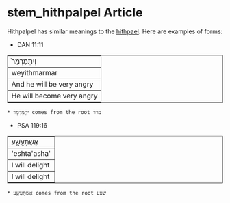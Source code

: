 # stem_hithpalpel Article
Hithpalpel has similar meanings to the [hithpael](https://git.door43.org/Door43/en-uhg/src/master/content/stem_hithpael/02.md). Here are examples of forms:

* DAN 11:11
<table border="1" class="docutils">
<colgroup>
<col width="100%" />
</colgroup>
<tbody valign="top">
<tr class="row-odd"><td>וְיִתְמַרְמַר֙</td>
</tr>
<tr class="row-even"><td>weyithmarmar</td>
</tr>
<tr class="row-odd"><td>And he will be very angry</td>
</tr>
<tr class="row-even"><td>He will become very angry</td>
</tr>
</tbody>
</table>

    * יִתְמַרְמַר comes from the root מרר

* PSA 119:16
<table border="1" class="docutils">
<colgroup>
<col width="100%" />
</colgroup>
<tbody valign="top">
<tr class="row-odd"><td>אֶשְׁתַּעֲשָׁ֑ע</td>
</tr>
<tr class="row-even"><td>'eshta'asha'</td>
</tr>
<tr class="row-odd"><td>I will delight</td>
</tr>
<tr class="row-even"><td>I will delight</td>
</tr>
</tbody>
</table>
    
    * אֶשְׁתַּעֲשָׁ֑ע comes from the root שׁעע

